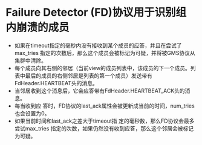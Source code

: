 # Failure Detector (FD)协议用于识别组内崩溃的成员

+ 如果在timeout指定的毫秒内没有接收到某个成员的应答，并且在尝试了max_tries 指定的次数后，那么这个成员会被标记为可疑，并将被GMS协议从集群中清除。
+ 每个成员向其右侧的邻居（当前view的成员列表中，该成员的下一个成员。列表中最后的成员的右侧邻居是列表的第一个成员）发送带有 FdHeader.HEARTBEAT头的消息。
+ 当邻居收到这个消息后，它会应答带有FdHeader.HEARTBEAT_ACK头的消息。
+ 每当收到应 答时，FD协议的last_ack属性会被更新成当前的时间，num_tries也会设置为0。
+ 如果当前时间和last_ack之差大于timeout指 定的毫秒数，那么FD协议会最多尝试max_tries 指定的次数，如果仍然没有收到应答，那么这个邻居会被标记为可疑。